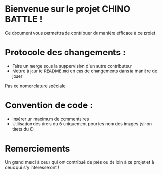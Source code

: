 # Bienvenue sur le projet CHINO BATTLE ! 
Ce document vous permettra de contribuer de manière efficace à ce projet. 

# Protocole des changements : 
- Faire un merge sous la suppervision d'un autre contributeur 
- Mettre à jour le README.md en cas de changements dans la manière de jouer

Pas de nomenclature spéciale

# Convention de code :
- Insérer un maximum de commentaires 
- Utilisation des tirets du 6 uniquement pour les nom des images (sinon tirets du 8)

# Remerciements
Un grand merci à ceux qui ont contribué de près ou de loin à ce projet et à ceux qui s'y interesseront !
